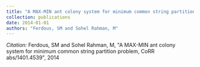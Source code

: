 ```yaml
---
title: "A MAX-MIN ant colony system for minimum common string partition problem, CoRR abs/1401.4539"
collection: publications
date: 2014-01-01
authors: "Ferdous, SM and Sohel Rahman, M"
---
```

*Citation:* Ferdous, SM and Sohel Rahman, M, "A MAX-MIN ant colony system for minimum common string partition problem, CoRR abs/1401.4539", 2014
